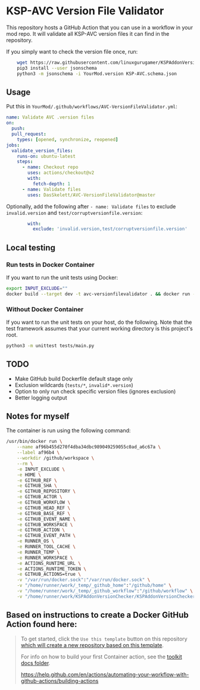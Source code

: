 # KSP-AVC Version File Validator

This repository hosts a GitHub Action that you can use in a workflow in your mod repo.
It will validate all KSP-AVC version files it can find in the repository.

If you simply want to check the version file once, run:
```sh
    wget https://raw.githubusercontent.com/linuxgurugamer/KSPAddonVersionChecker/master/KSP-AVC.schema.json
    pip3 install --user jsonschema 
    python3 -m jsonschema -i YourMod.version KSP-AVC.schema.json
```

## Usage
Put this in `YourMod/.github/workflows/AVC-VersionFileValidator.yml`:
```yaml
name: Validate AVC .version files
on:
  push:
  pull_request:
    types: [opened, synchronize, reopened]
jobs:
  validate_version_files:
    runs-on: ubuntu-latest
    steps:
      - name: Checkout repo
        uses: actions/checkout@v2
        with:
          fetch-depth: 1
      - name: Validate files
        uses: DasSkelett/AVC-VersionFileValidator@master
```

Optionally, add the following after `- name: Validate files` to exclude `invalid.version` and `test/corruptversionfile.version`:
```yaml
        with:
          exclude: 'invalid.version,test/corruptversionfile.version'
```

## Local testing
### Run tests in Docker Container
If you want to run the unit tests using Docker:
```sh
export INPUT_EXCLUDE=""
docker build --target dev -t avc-versionfilevalidator . && docker run -e INPUT_EXCLUDE avc-versionfilevalidator
```

### Without Docker Container
If you want to run the unit tests on your host, do the following.
Note that the test framework assumes that your current working directory is this project's root.
```sh
python3 -m unittest tests/main.py
```

## TODO
* Make GitHub build Dockerfile default stage only
* Exclusion wildcards (`tests/*`, `invalid*.version`)
* Option to only run check specific version files (ignores exclusion)
* Better logging output


## Notes for myself
The container is run using the following command:
```sh
/usr/bin/docker run \
    --name af96b455d270f4dba34dbc989049259055c0ad_a6c67a \
    --label af96b4 \
    --workdir /github/workspace \
    --rm \
    -e INPUT_EXCLUDE \
    -e HOME \
    -e GITHUB_REF \
    -e GITHUB_SHA \
    -e GITHUB_REPOSITORY \
    -e GITHUB_ACTOR \
    -e GITHUB_WORKFLOW \
    -e GITHUB_HEAD_REF \
    -e GITHUB_BASE_REF \
    -e GITHUB_EVENT_NAME \
    -e GITHUB_WORKSPACE \
    -e GITHUB_ACTION \
    -e GITHUB_EVENT_PATH \
    -e RUNNER_OS \
    -e RUNNER_TOOL_CACHE \
    -e RUNNER_TEMP \
    -e RUNNER_WORKSPACE \
    -e ACTIONS_RUNTIME_URL \
    -e ACTIONS_RUNTIME_TOKEN \
    -e GITHUB_ACTIONS=true \
    -v "/var/run/docker.sock":"/var/run/docker.sock" \
    -v "/home/runner/work/_temp/_github_home":"/github/home" \
    -v "/home/runner/work/_temp/_github_workflow":"/github/workflow" \
    -v "/home/runner/work/KSPAddonVersionChecker/KSPAddonVersionChecker":"/github/workspace" af96b4:55d270f4dba34dbc989049259055c0ad  "arg1" "arg2"
```


## Based on instructions to create a Docker GitHub Action found here:

> To get started, click the `Use this template` button on this repository [which will create a new repository based on this template](https://github.blog/2019-06-06-generate-new-repositories-with-repository-templates/).
>
> For info on how to build your first Container action, see the [toolkit docs folder](https://github.com/actions/toolkit/blob/master/docs/container-action.md).
>
> https://help.github.com/en/actions/automating-your-workflow-with-github-actions/building-actions
